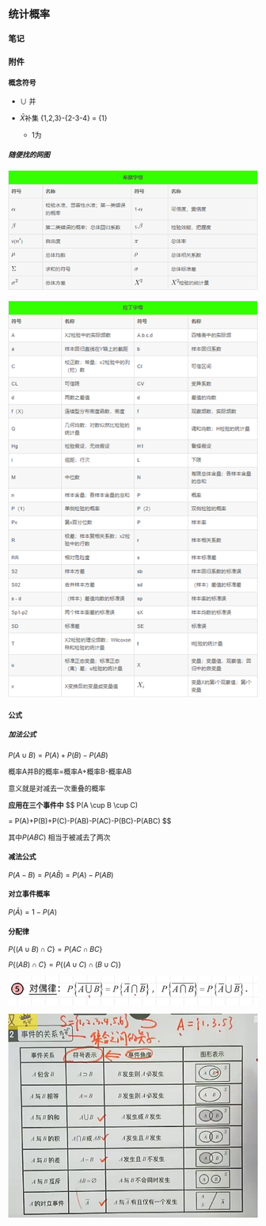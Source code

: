 ## 统计概率

### 笔记

### 附件

#### 概念符号

- $\cup$ 并

- $\bar X$补集 {1,2,3}-{2-3-4} = {1}
  - 1为

##### 随便找的网图

![image-20210701112612889](https://raw.githubusercontent.com/akachi10/notes/master/pic/2021/07/01/112628.png)

![image-20210701112643940](https://raw.githubusercontent.com/akachi10/notes/master/pic/2021/07/01/112645.png)

#### 公式

##### 加法公式

$P(A \cup B)=P(A)+P(B)-P(AB)$

概率A并B的概率=概率A+概率B-概率AB

意义就是对减去一次重叠的概率

**应用在三个事件中**
$$
P(A \cup B \cup C) 

= P(A)+P(B)+P(C)-P(AB)-P(AC)-P(BC)-P(ABC)
$$

其中$P(ABC)$ 相当于被减去了两次

#### 减法公式

$P(A-B) = P(A\bar B)=P(A)-P(AB)$

#### **对立事件概率**

$P(\bar A)=1-P(A)$

#### 分配律

$P\{(A \cup B) \cap C \}=P\{AC \cap BC\}$

$P\{(AB)\cap C\}=P\{(A\cup C)\cap(B\cup C)\}$

![image-20210701122016404](https://raw.githubusercontent.com/akachi10/notes/master/pic/2021/07/01/122019.png)

 





![image-20210701123713558](https://raw.githubusercontent.com/akachi10/notes/master/pic/2021/07/01/123714.png)

